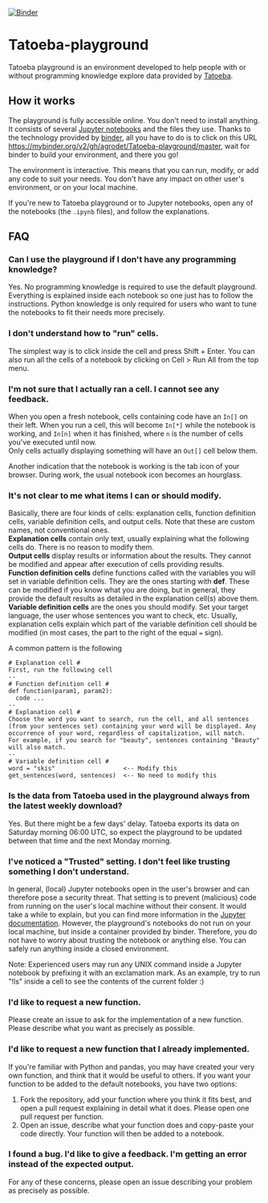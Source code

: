 [![Binder](https://mybinder.org/badge_logo.svg)](https://mybinder.org/v2/gh/https%3A%2F%2Fmybinder.org%2Fv2%2Fgh%2Fagrodet%2FTatoeba-playground%2Fmaster/master)
# Tatoeba-playground

Tatoeba playground is an environment developed to help people with or without programming knowledge explore data provided by [Tatoeba](https://tatoeba.org).

## How it works
The playground is fully accessible online. You don't need to install anything. It consists of several [Jupyter notebooks](https://jupyter.org/) and the files they use. Thanks to the technology provided by [binder](https://mybinder.org), all you have to do is to click on this URL https://mybinder.org/v2/gh/agrodet/Tatoeba-playground/master, wait for binder to build your environment, and there you go!

The environment is interactive. This means that you can run, modify, or add any code to suit your needs. You don't have any impact on other user's environment, or on your local machine.

If you're new to Tatoeba playground or to Jupyter notebooks, open any of the notebooks (the `.ipynb` files), and follow the explanations.

## FAQ
### Can I use the playground if I don't have any programming knowledge?
Yes. No programming knowledge is required to use the default playground. Everything is explained inside each notebook so one just has to follow the instructions. Python knowledge is only required for users who want to tune the notebooks to fit their needs more precisely.

### I don't understand how to "run" cells.
The simplest way is to click inside the cell and press Shift + Enter. You can also run all the cells of a notebook by clicking on Cell > Run All from the top menu.

### I'm not sure that I actually ran a cell. I cannot see any feedback.
When you open a fresh notebook, cells containing code have an `In[]` on their left. When you run a cell, this will become `In[*]` while the notebook is working, and `In[n]` when it has finished, where `n` is the number of cells you've executed until now.  
Only cells actually displaying something will have an `Out[]` cell below them.

Another indication that the notebook is working is the tab icon of your browser. During work, the usual notebook icon becomes an hourglass.

### It's not clear to me what items I can or should modify.
Basically, there are four kinds of cells: explanation cells, function definition cells, variable definition cells, and output cells. Note that these are custom names, not conventional ones.  
**Explanation cells** contain only text, usually explaining what the following cells do. There is no reason to modify them.  
**Output cells** display results or information about the results. They cannot be modified and appear after execution of cells providing results.  
**Function definition cells** define functions called with the variables you will set in variable definition cells. They are the ones starting with **def**. These can be modified if you know what you are doing, but in general, they provide the default results as detailed in the explanation cell(s) above them.  
**Variable definition cells** are the ones you should modify. Set your target language, the user whose sentences you want to check, etc. Usually, explanation cells explain which part of the variable definition cell should be modified (in most cases, the part to the right of the equal `=` sign).

A common pattern is the following
```
# Explanation cell #
First, run the following cell 
--
# Function definition cell #
def function(param1, param2):
  code ...
--
# Explanation cell #
Choose the word you want to search, run the cell, and all sentences (from your sentences set) containing your word will be displayed. Any occurrence of your word, regardless of capitalization, will match.
For example, if you search for "beauty", sentences containing "Beauty" will also match.
--
# Variable definition cell #
word = "skis"                   <-- Modify this
get_sentences(word, sentences)  <-- No need to modify this
```

### Is the data from Tatoeba used in the playground always from the latest weekly download?
Yes. But there might be a few days' delay. Tatoeba exports its data on Saturday morning 06:00 UTC, so expect the playground to be updated between that time and the next Monday morning.

### I've noticed a "Trusted" setting. I don't feel like trusting something I don't understand.
In general, (local) Jupyter notebooks open in the user's browser and can therefore pose a security threat. That setting is to prevent (malicious) code from running on the user's local machine without their consent. It would take a while to explain, but you can find more information in the [Jupyter documentation](https://jupyter-notebook.readthedocs.io/en/latest/security.html). However, the playground's notebooks do not run on your local machine, but inside a container provided by binder. Therefore, you do not have to worry about trusting the notebook or anything else. You can safely run anything inside a closed environment.  

Note: Experienced users may run any UNIX command inside a Jupyter notebook by prefixing it with an exclamation mark. As an example, try to run "!ls" inside a cell to see the contents of the current folder :)

### I'd like to request a new function.
Please create an issue to ask for the implementation of a new function. Please describe what you want as precisely as possible.

### I'd like to request a new function that I already implemented.
If you're familiar with Python and pandas, you may have created your very own function, and think that it would be useful to others. If you want your function to be added to the default notebooks, you have two options: 
1. Fork the repository, add your function where you think it fits best, and open a pull request explaining in detail what it does. Please open one pull request per function.
2. Open an issue, describe what your function does and copy-paste your code directly. Your function will then be added to a notebook.

### I found a bug. I'd like to give a feedback. I'm getting an error instead of the expected output.
For any of these concerns, please open an issue describing your problem as precisely as possible.
